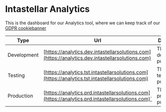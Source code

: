 # Intastellar Analytics
This is the dashboard for our Analytics tool, where we can keep track of our [GDPR cookiebanner](https://www.intastellarsolutions.com/gdpr-cookiebanner)

| Type | Url | Description | Branch |
| --- | --- | --- | --- |
| Development | [https://analytics.dev.intastellarsolutions.com](https://analytics.dev.intastellarsolutions.com) | This url is for development purpose  | development |
| Testing |  [https://analytics.tst.intastellarsolutions.com](https://analytics.tst.intastellarsolutions.com) | This url is for testing purpose | qa-test |
| Production | [https://analytics.prd.intastellarsolutions.com](https://analytics.prd.intastellarsolutions.com)` | This url is for production purpose | deployment |
